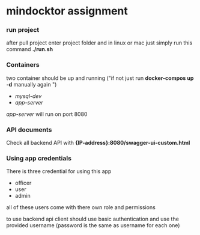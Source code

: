 # mindocktor assignment 

### run project
after pull project enter project folder and in linux or mac just simply run this command
**./run.sh**


### Containers
two container should be up and running ("if not just run **docker-compos up -d** manually again ")
  * *mysql-dev*
  * *app-server*

*app-server* will run on port 8080

### API documents
Check all backend API with **{IP-address}:8080/swagger-ui-custom.html**

### Using app credentials
There is three credential for using this app
* officer
* user
* admin

all of these users come with there own role and permissions

to use backend api client should use basic authentication and use the provided username (password is the same as username for each one)

